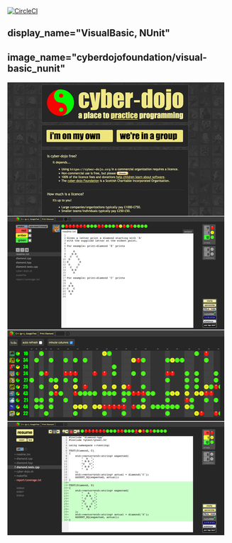 [![CircleCI](https://circleci.com/gh/cyber-dojo-languages/visual-basic-nunit.svg?style=svg)](https://circleci.com/gh/cyber-dojo-languages/visual-basic-nunit)

## display_name="VisualBasic, NUnit"
## image_name="cyberdojofoundation/visual-basic_nunit"

![cyber-dojo.org home page](https://github.com/cyber-dojo/cyber-dojo/blob/master/shared/home_page_snapshot.png)